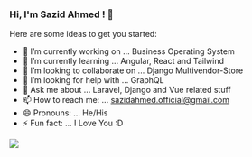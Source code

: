 ### Hi, I'm Sazid Ahmed ! 👋

Here are some ideas to get you started:

- 🔭 I’m currently working on ... Business Operating System
- 🌱 I’m currently learning ... Angular, React and Tailwind
- 👯 I’m looking to collaborate on ... Django Multivendor-Store
- 🤔 I’m looking for help with ... GraphQL
- 💬 Ask me about ... Laravel, Django and Vue related stuff
- 📫 How to reach me: ... sazidahmed.official@gmail.com
- 😄 Pronouns: ... He/His
- ⚡ Fun fact: ... I Love You :D 

<img src="https://github-readme-stats.vercel.app/api?username=SazidAhmed&&show_icons=true&title_color=ffffff&icon_color=bb2acf&text_color=daf7dc&bg_color=191919">
